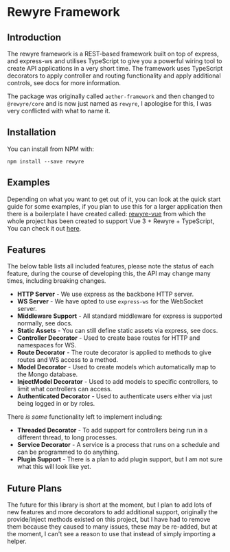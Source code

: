# Rewyre Framework

## Introduction

The rewyre framework is a REST-based framework built on top of express, and express-ws and utilises TypeScript to give you a powerful wiring tool to create API applications in a very short time. The framework uses TypeScript decorators to apply controller and routing functionality and apply additional controls, see docs for more information.

The package was originally called `aether-framework` and then changed to `@rewyre/core` and is now just named as `rewyre`, I apologise for this, I was very conflicted with what to name it.



## Installation

You can install from NPM with:

```plaintext
npm install --save rewyre
```



## Examples

Depending on what you want to get out of it, you can look at the quick start guide for some examples, if you plan to use this for a larger application then there is a boilerplate I have created called: [rewyre-vue](https://github.com/dannysmc95/rewyre-vue) from which the whole project has been created to support Vue 3 + Rewyre + TypeScript, You can check it out [here](https://github.com/dannysmc95/rewyre-vue).



## Features

The below table lists all included features, please note the status of each feature, during the course of developing this, the API may change many times, including breaking changes.

* **HTTP Server** - We use express as the backbone HTTP server.
* **WS Server** - We have opted to use `express-ws` for the WebSocket server.
* **Middleware Support** - All standard middleware for express is supported normally, see docs.
* **Static Assets** - You can still define static assets via express, see docs.
* **Controller Decorator** - Used to create base routes for HTTP and namespaces for WS.
* **Route Decorator** - The route decorator is applied to methods to give routes and WS access to a method.
* **Model Decorator** - Used to create models which automatically map to the Mongo database.
* **InjectModel Decorator** - Used to add models to specific controllers, to limit what controllers can access.
* **Authenticated Decorator** - Used to authenticate users either via just being logged in or by roles.

There _is some_ functionality left to implement including:

* **Threaded Decorator** - To add support for controllers being run in a different thread, to long processes.
* **Service Decorator** - A service is a process that runs on a schedule and can be programmed to do anything.
* **Plugin Support** - There is a plan to add plugin support, but I am not sure what this will look like yet.

## Future Plans

The future for this library is short at the moment, but I plan to add lots of new features and more decorators to add additional support, originally the provide/inject methods existed on this project, but I have had to remove them because they caused to many issues, these may be re-added, but at the moment, I can't see a reason to use that instead of simply importing a helper.